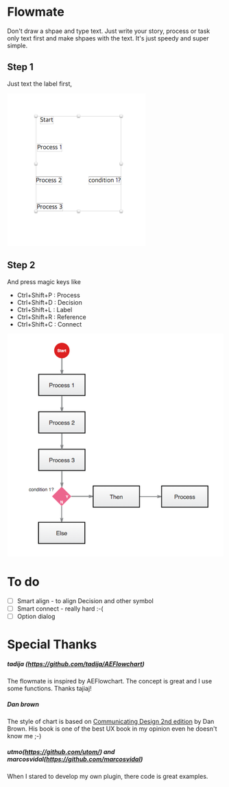 # Flowmate

Don't draw a shpae and type text. Just write your story, process or task only text first and make shpaes with the text. It's just speedy and super simple. 

## Step 1
Just text the label first, 

![before](doc/before.png)

## Step 2
And press magic keys like 
* Ctrl+Shift+P : Process 
* Ctrl+Shift+D : Decision
* Ctrl+Shift+L : Label
* Ctrl+Shift+R : Reference
* Ctrl+Shift+C : Connect

![after](doc/after.png)

# To do

- [ ] Smart align - to align Decision and other symbol
- [ ] Smart connect - really hard :-(
- [ ] Option dialog 

# Special Thanks 

##### tadija (https://github.com/tadija/AEFlowchart)

The flowmate is inspired by AEFlowchart. The concept is great and I use some functions. Thanks tajiaj!

##### Dan brown

The style of chart is based on [Communicating Design 2nd edition](http://www.amazon.com/Communicating-Design-Developing-Documentation-Planning/dp/0321712463) by Dan Brown. His book is one of the best UX book in my opinion even he doesn't know me ;-) 

##### utmo(https://github.com/utom/) and marcosvidal(https://github.com/marcosvidal)

When I stared to develop my own plugin, there code is great examples. 
